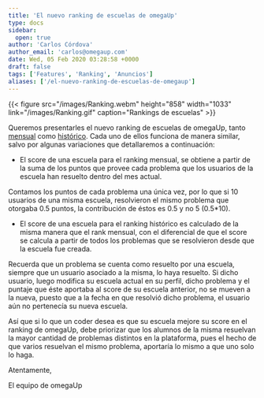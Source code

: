 ```yaml
---
title: 'El nuevo ranking de escuelas de omegaUp'
type: docs
sidebar:
  open: true
author: 'Carlos Córdova'
author_email: 'carlos@omegaup.com'
date: Wed, 05 Feb 2020 03:28:58 +0000
draft: false
tags: ['Features', 'Ranking', 'Anuncios']
aliases: ['/el-nuevo-ranking-de-escuelas-de-omegaup']
---
```


{{< figure src="/images/Ranking.webm" height="858" width="1033" link="/images/Ranking.gif" caption="Rankings de escuelas" >}}

Queremos presentarles el nuevo ranking de escuelas de omegaUp, tanto [mensual](https://omegaup.com/schoolofthemonth/) como [histórico](https://omegaup.com/rank/schools/). Cada uno de ellos funciona de manera similar, salvo por algunas variaciones que detallaremos a continuación:

*   El score de una escuela para el ranking mensual, se obtiene a partir de la suma de los puntos que provee cada problema que los usuarios de la escuela han resuelto dentro del mes actual. 

Contamos los puntos de cada problema una única vez, por lo que si 10 usuarios de una misma escuela, resolvieron el mismo problema que otorgaba 0.5 puntos, la contribución de éstos es 0.5 y no 5 (0.5\*10).

*   El score de una escuela para el ranking histórico es calculado de la misma manera que el rank mensual, con el diferencial de que el score se calcula a partir de todos los problemas que se resolvieron desde que la escuela fue creada.

Recuerda que un problema se cuenta como resuelto por una escuela, siempre que un usuario asociado a la misma, lo haya resuelto. Si dicho usuario, luego modifica su escuela actual en su perfil, dicho problema y el puntaje que éste aportaba al score de su escuela anterior, no se mueven a la nueva, puesto que a la fecha en que resolvió dicho problema, el usuario aún no pertenecía su nueva escuela.

Así que si lo que un coder desea es que su escuela mejore su score en el ranking de omegaUp, debe priorizar que los alumnos de la misma resuelvan la mayor cantidad de problemas distintos en la plataforma, pues el hecho de que varios resuelvan el mismo problema, aportaría lo mismo a que uno solo lo haga.

Atentamente,

El equipo de omegaUp